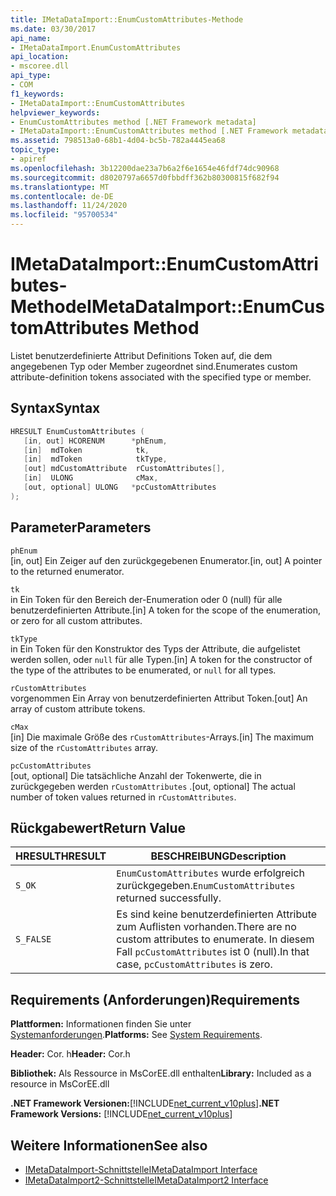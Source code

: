 ```yaml
---
title: IMetaDataImport::EnumCustomAttributes-Methode
ms.date: 03/30/2017
api_name:
- IMetaDataImport.EnumCustomAttributes
api_location:
- mscoree.dll
api_type:
- COM
f1_keywords:
- IMetaDataImport::EnumCustomAttributes
helpviewer_keywords:
- EnumCustomAttributes method [.NET Framework metadata]
- IMetaDataImport::EnumCustomAttributes method [.NET Framework metadata]
ms.assetid: 798513a0-68b1-4d04-bc5b-782a4445ea68
topic_type:
- apiref
ms.openlocfilehash: 3b12200dae23a7b6a2f6e1654e46fdf74dc90968
ms.sourcegitcommit: d8020797a6657d0fbbdff362b80300815f682f94
ms.translationtype: MT
ms.contentlocale: de-DE
ms.lasthandoff: 11/24/2020
ms.locfileid: "95700534"
---
```

# <a name="imetadataimportenumcustomattributes-method"></a><span data-ttu-id="dcdc7-102">IMetaDataImport::EnumCustomAttributes-Methode</span><span class="sxs-lookup"><span data-stu-id="dcdc7-102">IMetaDataImport::EnumCustomAttributes Method</span></span>

<span data-ttu-id="dcdc7-103">Listet benutzerdefinierte Attribut Definitions Token auf, die dem angegebenen Typ oder Member zugeordnet sind.</span><span class="sxs-lookup"><span data-stu-id="dcdc7-103">Enumerates custom attribute-definition tokens associated with the specified type or member.</span></span>  
  
## <a name="syntax"></a><span data-ttu-id="dcdc7-104">Syntax</span><span class="sxs-lookup"><span data-stu-id="dcdc7-104">Syntax</span></span>  
  
```cpp  
HRESULT EnumCustomAttributes (
   [in, out] HCORENUM      *phEnum,  
   [in]  mdToken            tk,
   [in]  mdToken            tkType,
   [out] mdCustomAttribute  rCustomAttributes[],
   [in]  ULONG              cMax,  
   [out, optional] ULONG   *pcCustomAttributes  
);  
```  
  
## <a name="parameters"></a><span data-ttu-id="dcdc7-105">Parameter</span><span class="sxs-lookup"><span data-stu-id="dcdc7-105">Parameters</span></span>  

 `phEnum`  
 <span data-ttu-id="dcdc7-106">[in, out] Ein Zeiger auf den zurückgegebenen Enumerator.</span><span class="sxs-lookup"><span data-stu-id="dcdc7-106">[in, out] A pointer to the returned enumerator.</span></span>  
  
 `tk`  
 <span data-ttu-id="dcdc7-107">in Ein Token für den Bereich der-Enumeration oder 0 (null) für alle benutzerdefinierten Attribute.</span><span class="sxs-lookup"><span data-stu-id="dcdc7-107">[in] A token for the scope of the enumeration, or zero for all custom attributes.</span></span>  
  
 `tkType`  
 <span data-ttu-id="dcdc7-108">in Ein Token für den Konstruktor des Typs der Attribute, die aufgelistet werden sollen, oder `null` für alle Typen.</span><span class="sxs-lookup"><span data-stu-id="dcdc7-108">[in] A token for the constructor of the type of the attributes to be enumerated, or `null` for all types.</span></span>  
  
 `rCustomAttributes`  
 <span data-ttu-id="dcdc7-109">vorgenommen Ein Array von benutzerdefinierten Attribut Token.</span><span class="sxs-lookup"><span data-stu-id="dcdc7-109">[out] An array of custom attribute tokens.</span></span>  
  
 `cMax`  
 <span data-ttu-id="dcdc7-110">[in] Die maximale Größe des `rCustomAttributes`-Arrays.</span><span class="sxs-lookup"><span data-stu-id="dcdc7-110">[in] The maximum size of the `rCustomAttributes` array.</span></span>  
  
 `pcCustomAttributes`  
 <span data-ttu-id="dcdc7-111">[out, optional] Die tatsächliche Anzahl der Tokenwerte, die in zurückgegeben werden `rCustomAttributes` .</span><span class="sxs-lookup"><span data-stu-id="dcdc7-111">[out, optional] The actual number of token values returned in `rCustomAttributes`.</span></span>  
  
## <a name="return-value"></a><span data-ttu-id="dcdc7-112">Rückgabewert</span><span class="sxs-lookup"><span data-stu-id="dcdc7-112">Return Value</span></span>  
  
|<span data-ttu-id="dcdc7-113">HRESULT</span><span class="sxs-lookup"><span data-stu-id="dcdc7-113">HRESULT</span></span>|<span data-ttu-id="dcdc7-114">BESCHREIBUNG</span><span class="sxs-lookup"><span data-stu-id="dcdc7-114">Description</span></span>|  
|-------------|-----------------|  
|`S_OK`|<span data-ttu-id="dcdc7-115">`EnumCustomAttributes` wurde erfolgreich zurückgegeben.</span><span class="sxs-lookup"><span data-stu-id="dcdc7-115">`EnumCustomAttributes` returned successfully.</span></span>|  
|`S_FALSE`|<span data-ttu-id="dcdc7-116">Es sind keine benutzerdefinierten Attribute zum Auflisten vorhanden.</span><span class="sxs-lookup"><span data-stu-id="dcdc7-116">There are no custom attributes to enumerate.</span></span> <span data-ttu-id="dcdc7-117">In diesem Fall `pcCustomAttributes` ist 0 (null).</span><span class="sxs-lookup"><span data-stu-id="dcdc7-117">In that case, `pcCustomAttributes` is zero.</span></span>|  
  
## <a name="requirements"></a><span data-ttu-id="dcdc7-118">Requirements (Anforderungen)</span><span class="sxs-lookup"><span data-stu-id="dcdc7-118">Requirements</span></span>  

 <span data-ttu-id="dcdc7-119">**Plattformen:** Informationen finden Sie unter [Systemanforderungen](../../get-started/system-requirements.md).</span><span class="sxs-lookup"><span data-stu-id="dcdc7-119">**Platforms:** See [System Requirements](../../get-started/system-requirements.md).</span></span>  
  
 <span data-ttu-id="dcdc7-120">**Header:** Cor. h</span><span class="sxs-lookup"><span data-stu-id="dcdc7-120">**Header:** Cor.h</span></span>  
  
 <span data-ttu-id="dcdc7-121">**Bibliothek:** Als Ressource in MsCorEE.dll enthalten</span><span class="sxs-lookup"><span data-stu-id="dcdc7-121">**Library:** Included as a resource in MsCorEE.dll</span></span>  
  
 <span data-ttu-id="dcdc7-122">**.NET Framework Versionen:**[!INCLUDE[net_current_v10plus](../../../../includes/net-current-v10plus-md.md)]</span><span class="sxs-lookup"><span data-stu-id="dcdc7-122">**.NET Framework Versions:** [!INCLUDE[net_current_v10plus](../../../../includes/net-current-v10plus-md.md)]</span></span>  
  
## <a name="see-also"></a><span data-ttu-id="dcdc7-123">Weitere Informationen</span><span class="sxs-lookup"><span data-stu-id="dcdc7-123">See also</span></span>

- [<span data-ttu-id="dcdc7-124">IMetaDataImport-Schnittstelle</span><span class="sxs-lookup"><span data-stu-id="dcdc7-124">IMetaDataImport Interface</span></span>](imetadataimport-interface.md)
- [<span data-ttu-id="dcdc7-125">IMetaDataImport2-Schnittstelle</span><span class="sxs-lookup"><span data-stu-id="dcdc7-125">IMetaDataImport2 Interface</span></span>](imetadataimport2-interface.md)
